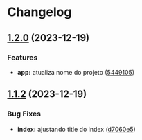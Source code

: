 # Changelog

## [1.2.0](https://github.com/anliben/rick-morty-app/compare/v1.1.2...v1.2.0) (2023-12-19)


### Features

* **app:** atualiza nome do projeto ([5449105](https://github.com/anliben/rick-morty-app/commit/544910527dbcacd0b66b3a099449d79de78ece7e))

## [1.1.2](https://github.com/anliben/rick-morty-app/compare/v1.1.1...v1.1.2) (2023-12-19)


### Bug Fixes

* **index:** ajustando title do index ([d7060e5](https://github.com/anliben/rick-morty-app/commit/d7060e5abc69903207f9653f13fb85711c438c14))
